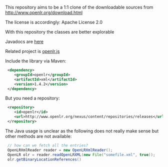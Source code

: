 This repository aims to be a 1:1 clone of the downloadable sources from http://www.openlr.org/download.html

The license is accordingly: Apache License 2.0

With this repository the classes are better explorable

Javadocs are [here](http://www.openlr.org/maven/apidocs/)

Related project is [openlr.js](https://github.com/tomtom-international/openlr-js)

Include the library via Maven:

```xml
 <dependency>
    <groupId>openlr</groupId>
    <artifactId>xml</artifactId>
    <version>1.4.2</version>
 </dependency>
```

But you need a repository:

```xml
 <repository>
    <id>openlr</id>
    <url>http://www.openlr.org/nexus/content/repositories/releases</url>
 </repository>
```

The Java usage is unclear as the following does not really make sense but
other methods are not available:

```java
 // how can we fetch all the entries?
 OpenLRXmlReader reader = new OpenLRXmlReader();
 OpenLR olr = reader.readOpenLRXML(new File("somefile.xml", true));
 olr.getBinaryLocationReferences()
```
